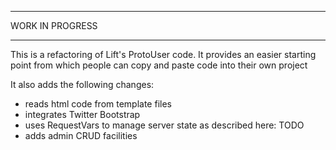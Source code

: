 ****************
WORK IN PROGRESS
****************

This is a refactoring of Lift's ProtoUser code. It provides an easier starting point from which people can copy and paste code into their own project

It also adds the following changes:

  * reads html code from template files
  * integrates Twitter Bootstrap
  * uses RequestVars to manage server state as described here: TODO
  * adds admin CRUD facilities